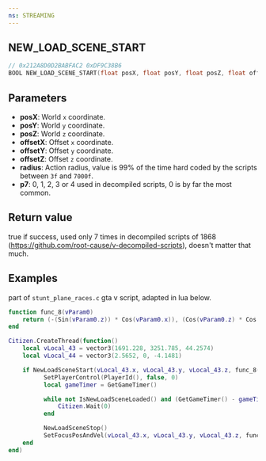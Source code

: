 ```yaml
---
ns: STREAMING
---
```

## NEW_LOAD_SCENE_START

```c
// 0x212A8D0D2BABFAC2 0xDF9C38B6
BOOL NEW_LOAD_SCENE_START(float posX, float posY, float posZ, float offsetX, float offsetY, float offsetZ, float radius, integer p7);
```


## Parameters
* **posX**: World `x` coordinate.
* **posY**: World `y` coordinate.
* **posZ**: World `z` coordinate.
* **offsetX**: Offset `x` coordinate.
* **offsetY**: Offset `y` coordinate.
* **offsetZ**: Offset `z` coordinate.
* **radius**: Action radius, value is 99% of the time hard coded by the scripts between `3f` and `7000f`.
* **p7**: 0, 1, 2, 3 or 4 used in decompiled scripts, 0 is by far the most common.

## Return value
true if success, used only 7 times in decompiled scripts of 1868 (https://github.com/root-cause/v-decompiled-scripts), doesn't matter that much.

## Examples
part of `stunt_plane_races.c` gta v script, adapted in lua below.
```lua
function func_8(vParam0)
    return (-(Sin(vParam0.z)) * Cos(vParam0.x)), (Cos(vParam0.z) * Cos(vParam0.x)), Sin(vParam0.x)
end

Citizen.CreateThread(function()
    local vLocal_43 = vector3(1691.228, 3251.785, 44.2574)
    local vLocal_44 = vector3(2.5652, 0, -4.1481)

    if NewLoadSceneStart(vLocal_43.x, vLocal_43.y, vLocal_43.z, func_8(vLocal_44), 4500.0, 0)) then
          SetPlayerControl(PlayerId(), false, 0)
          local gameTimer = GetGameTimer()

          while not IsNewLoadSceneLoaded() and (GetGameTimer() - gameTimer < 20) do
              Citizen.Wait(0)
          end

          NewLoadSceneStop()
          SetFocusPosAndVel(vLocal_43.x, vLocal_43.y, vLocal_43.z, func_8(vLocal_44))
    end
end)
```
